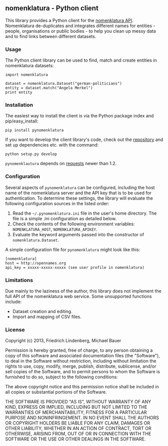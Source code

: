 ## nomenklatura - Python client

This library provides a Python client for the [nomenklatura API](http://nomenklatura.okfnlabs.org). Nomenklatura de-duplicates and integrates different names for entities - people, organisations or public bodies - to help you clean up messy data and to find links between different datasets. 

### Usage

The Python client library can be used to find, match and create entities in nomenklatura datasets:

    import nomenklatura
    
    dataset = nomenklatura.Dataset("german-politicians")
    entity = dataset.match("Angela Merkel")
    print entity

### Installation

The easiest way to install the client is via the Python package index and pip/easy_install:

    pip install pynomenklatura

If you want to develop the client library's code, check out the [repository](http://github.com/pudo/pynomenklatura) and set up dependencies etc. with the command:

    python setup.py develop

``pynomenklautura`` depends on [requests](http://requests.readthedocs.org/en/latest/) newer than 1.2.

### Configuration 

Several aspects of ``pynomenklatura`` can be configured, including the host name of the nomenklatura server and the API key that is to be used for authentication. To determine these settings, the library will evaluate the following configuration sources in the listed order:

1. Read the ``~/.pynomenklatura.ini`` file in the user's home directory. The file is a simple .ini configuration as detailed below.
2. Check the contents of the following environment variables: ``NOMENKLATURA_HOST``, ``NOMENKLATURA_APIKEY``.
3. Evaluate the keyword arguments passed into the constructor of ``nomenklatura.Dataset``.

A simple configuration file for ``pynomenklatura`` might look like this:

	[nomenklatura]
	host = http://opennames.org
	api_key = xxxxx-xxxxx-xxxxx (see user profile in nomenklatura)

### Limitations

Due mainly to the laziness of the author, this library does not implement the full API of the nomenklatura web service. Some unsupported functions include:

* Dataset creation and editing.
* Import and mapping of CSV files. 

### License

Copyright (c) 2013, Friedrich Lindenberg, Michael Bauer

Permission is hereby granted, free of charge, to any person obtaining a copy of this software and associated documentation files (the "Software"), to deal in the Software without restriction, including without limitation the rights to use, copy, modify, merge, publish, distribute, sublicense, and/or sell copies of the Software, and to permit persons to whom the Software is furnished to do so, subject to the following conditions:

The above copyright notice and this permission notice shall be included in all copies or substantial portions of the Software.

THE SOFTWARE IS PROVIDED "AS IS", WITHOUT WARRANTY OF ANY KIND, EXPRESS OR IMPLIED, INCLUDING BUT NOT LIMITED TO THE WARRANTIES OF MERCHANTABILITY, FITNESS FOR A PARTICULAR PURPOSE AND NONINFRINGEMENT. IN NO EVENT SHALL THE AUTHORS OR COPYRIGHT HOLDERS BE LIABLE FOR ANY CLAIM, DAMAGES OR OTHER LIABILITY, WHETHER IN AN ACTION OF CONTRACT, TORT OR OTHERWISE, ARISING FROM, OUT OF OR IN CONNECTION WITH THE SOFTWARE OR THE USE OR OTHER DEALINGS IN THE SOFTWARE.

